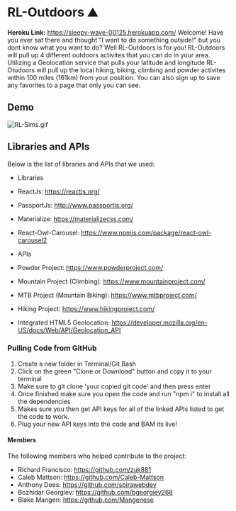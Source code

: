 # RL-Outdoors :mountain:
**Heroku Link:** https://sleepy-wave-00125.herokuapp.com/
Welcome! Have you ever sat there and thought "I want to do something outside!" but you dont know what you want to do? Well RL-Outdoors is for you! RL-Outdoors will pull up 4 different outdoors activites that you can do in your area. Utilizing a Geolocation service that pulls your latitude and longitude RL-Otudoors will pull up the local hiking, biking, climbing and powder activites within 100 miles (161km) from your position. You can also sign up to save any favorites to a page that only you can see. 

## Demo
![RL-Sims.gif](demo/RL-Sims.gif)

## Libraries and APIs
Below is the list of libraries and APIs that we used:
* Libraries
 * ReactJs: https://reactjs.org/ 
 * PassportJs: http://www.passportjs.org/ 
 * Materialize: https://materializecss.com/ 
 * React-Owl-Carousel: https://www.npmjs.com/package/react-owl-carousel2 

* APIs
 * Powder Project: https://www.powderproject.com/ 
 * Mountain Project (Climbing): https://www.mountainproject.com/
 * MTB Project (Mountain Biking): https://www.mtbproject.com/ 
 * Hiking Project: https://www.hikingproject.com/ 
 * Integrated HTML5 Geolocation: https://developer.mozilla.org/en-US/docs/Web/API/Geolocation_API 

 ### Pulling Code from GitHub 
1. Create a new folder in Terminal/Git Bash
2. Click on the green "Clone or Download" button and copy it to your terminal
3. Make sure to git clone 'your copied git code' and then press enter
4. Once finished make sure you open the code and run "npm i" to install all the dependencies 
5. Makes sure you then get API keys for all of the linked APIs listed to get the code to work.
6. Plug your new API keys into the code and BAM its live!

#### Members 
The following members who helped contribute to the project:
* Richard Francisco: https://github.com/zuk881 
* Caleb Mattson: https://github.com/Caleb-Mattson 
* Anthony Dees: https://github.com/spirawebdev
* Bozhidar Georgiev: https://github.com/bgeorgiev268
* Blake Mangen: https://github.com/Mangenese
